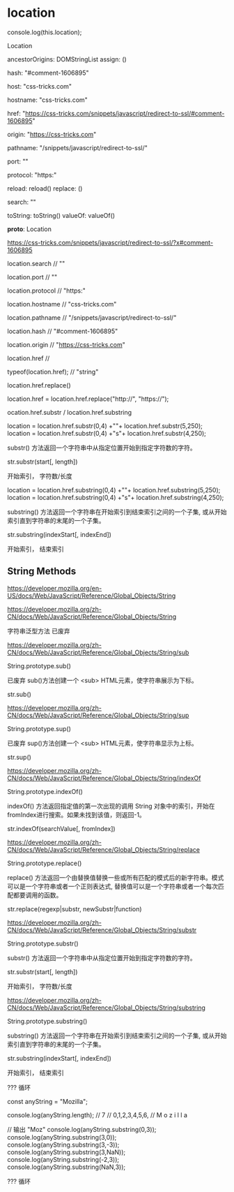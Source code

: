# location

console.log(this.location);



Location

ancestorOrigins: DOMStringList
assign: ()

hash: "#comment-1606895"

host: "css-tricks.com"

hostname: "css-tricks.com"

href: "https://css-tricks.com/snippets/javascript/redirect-to-ssl/#comment-1606895"

origin: "https://css-tricks.com"

pathname: "/snippets/javascript/redirect-to-ssl/"

port: ""

protocol: "https:"

reload: reload()
replace: ()

search: ""

toString: toString()
valueOf: valueOf()

__proto__: Location



https://css-tricks.com/snippets/javascript/redirect-to-ssl/?x#comment-1606895



location.search
// ""


location.port
// ""


location.protocol
// "https:"



location.hostname
// "css-tricks.com"



location.pathname
// "/snippets/javascript/redirect-to-ssl/"


location.hash
// "#comment-1606895"


location.origin
// "https://css-tricks.com"





location.href
// 

typeof(location.href);
// "string"



location.href.replace()

location.href = location.href.replace("http://", "https://"); 


ocation.href.substr / location.href.substring

location = location.href.substr(0,4) +""+ location.href.substr(5,250);
location = location.href.substr(0,4) +"s"+ location.href.substr(4,250);


substr() 方法返回一个字符串中从指定位置开始到指定字符数的字符。

str.substr(start[, length])

开始索引， 字符数/长度



location = location.href.substring(0,4) +""+ location.href.substring(5,250);
location = location.href.substring(0,4) +"s"+ location.href.substring(4,250);


substring() 方法返回一个字符串在开始索引到结束索引之间的一个子集, 或从开始索引直到字符串的末尾的一个子集。

str.substring(indexStart[, indexEnd])

开始索引， 结束索引
































## String Methods  


https://developer.mozilla.org/en-US/docs/Web/JavaScript/Reference/Global_Objects/String

https://developer.mozilla.org/zh-CN/docs/Web/JavaScript/Reference/Global_Objects/String

字符串泛型方法 已废弃






https://developer.mozilla.org/zh-CN/docs/Web/JavaScript/Reference/Global_Objects/String/sub

String.prototype.sub()

已废弃 sub()方法创建一个 &lt;sub&gt; HTML元素，使字符串展示为下标。

str.sub()

https://developer.mozilla.org/zh-CN/docs/Web/JavaScript/Reference/Global_Objects/String/sup

String.prototype.sup()

已废弃 sup()方法创建一个 &lt;sub&gt; HTML元素，使字符串显示为上标。

str.sup()




https://developer.mozilla.org/zh-CN/docs/Web/JavaScript/Reference/Global_Objects/String/indexOf

String.prototype.indexOf()

indexOf() 方法返回指定值的第一次出现的调用 String 对象中的索引，开始在fromIndex进行搜索。如果未找到该值，则返回-1。


str.indexOf(searchValue[, fromIndex])




https://developer.mozilla.org/zh-CN/docs/Web/JavaScript/Reference/Global_Objects/String/replace


String.prototype.replace()

replace() 方法返回一个由替换值替换一些或所有匹配的模式后的新字符串。模式可以是一个字符串或者一个正则表达式, 替换值可以是一个字符串或者一个每次匹配都要调用的函数。

str.replace(regexp|substr, newSubstr|function)




https://developer.mozilla.org/zh-CN/docs/Web/JavaScript/Reference/Global_Objects/String/substr


String.prototype.substr()


substr() 方法返回一个字符串中从指定位置开始到指定字符数的字符。

str.substr(start[, length])

开始索引， 字符数/长度



https://developer.mozilla.org/zh-CN/docs/Web/JavaScript/Reference/Global_Objects/String/substring

String.prototype.substring()


substring() 方法返回一个字符串在开始索引到结束索引之间的一个子集, 或从开始索引直到字符串的末尾的一个子集。

str.substring(indexStart[, indexEnd])

开始索引， 结束索引


??? 循环

const anyString = "Mozilla";

console.log(anyString.length);
// 7
// 0,1,2,3,4,5,6,
// M o z i l l a


// 输出 "Moz"
console.log(anyString.substring(0,3));
console.log(anyString.substring(3,0));
console.log(anyString.substring(3,-3));
console.log(anyString.substring(3,NaN));
console.log(anyString.substring(-2,3));
console.log(anyString.substring(NaN,3));


??? 循环


























